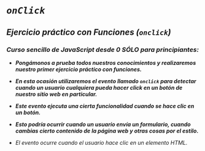 # **_```onClick```_**

## **_Ejercicio práctico con Funciones (```onclick```)_**

### **_Curso sencillo de JavaScript desde 0 SÓLO para principiantes:_**

- **_Pongámonos a prueba todos nuestros conocimientos y realizaremos nuestro primer ejercicio práctico con funciones._**

- **_En esta ocasión utilizaremos el evento llamado ```onclick``` para detectar cuando un usuario cualquiera pueda hacer click en un botón de nuestro sitio web en particular._**

- **_Este evento ejecuta una cierta funcionalidad cuando se hace clic en un botón._**

- **_Esto podría ocurrir cuando un usuario envía un formulario, cuando cambias cierto contenido de la página web y otras cosas por el estilo._**

- _El evento ocurre cuando el usuario hace clic en un elemento HTML._
